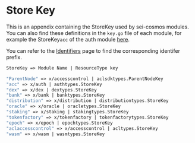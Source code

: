# Store Key

This is an appendix containing the StoreKey used by sei-cosmos modules. You can also find these definitions in the `key.go` file of each module, for example the StoreKey`acc` of the auth module [here](https://github.com/sei-protocol/sei-cosmos/blob/8520877281aab3bee542abe60580d2e36752790c/x/auth/types/keys.go#L12).&#x20;

You can refer to the [Identifiers](resource-types-and-identifiers.md#resourcetypeprefix) page to find the corresponding identifer prefix.

```protobuf
StoreKey => Module Name | ResourceType key

"ParentNode" => x/accesscontrol | aclsdktypes.ParentNodeKey
"acc" => x/auth | authtypes.StoreKey
"dex" => x/dex | dextypes.StoreKey
"bank" => x/bank | banktypes.StoreKey
"distribution" => x/distribution | distributiontypes.StoreKey
"oracle" => x/oracle | oracletypes.StoreKey
"staking" => x/staking | stakingtypes.StoreKey
"tokenfactory" => x/tokenfactory | tokenfactorytypes.StoreKey
"epoch" => x/epoch | epochtypes.StoreKey
"aclaccesscontrol" => x/accesscontrol | acltypes.StoreKey
"wasm" => x/wasm | wasmtypes.StoreKey
```
